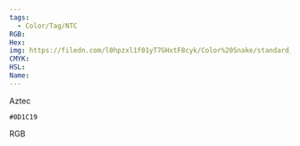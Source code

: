 ```yaml
---
tags:
  - Color/Tag/NTC
RGB:
Hex:
img: https://filedn.com/l0hpzxl1f01yT7GHxtF8cyk/Color%20Snake/standard_csv_to_svg/0D1C19.svg
CMYK:
HSL:
Name:
---
```

Aztec
```palette
#0D1C19
```
RGB
